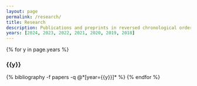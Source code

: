```yaml
---
layout: page
permalink: /research/
title: Research
description: Publications and preprints in reversed chronological order with * denoting equal contribution.
years: [2024, 2023, 2022, 2021, 2020, 2019, 2018]
---
```


{% for y in page.years %}
  <h3 class="year">{{y}}</h3>
  {% bibliography -f papers -q @*[year={{y}}]* %}
{% endfor %}
